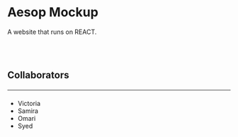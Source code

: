 # Aesop Mockup
A website that runs on REACT.

<br> <br>

## Collaborators <hr>
- Victoria
- Samira
- Omari
- Syed 
